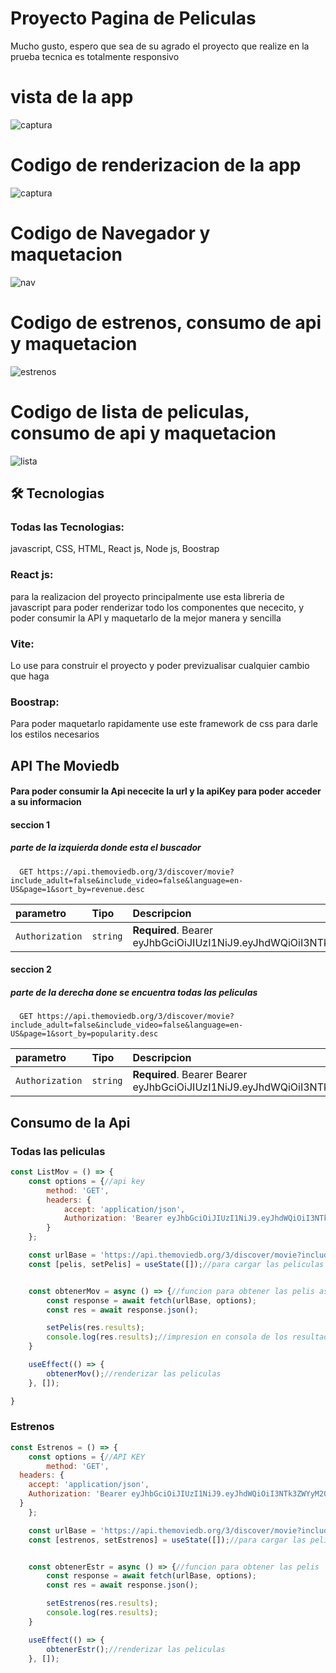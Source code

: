 
# Proyecto Pagina de Peliculas

Mucho gusto, espero que sea de su agrado el proyecto que realize en la prueba tecnica
es totalmente responsivo

# vista de la app
![captura](Capturas_de_pantalla/cap1.png)

# Codigo de renderizacion de la app
![captura](Capturas_de_pantalla/app.png)

# Codigo de Navegador y maquetacion
![nav](Capturas_de_pantalla/Nav.png)

# Codigo de estrenos, consumo de api y maquetacion
![estrenos](Capturas_de_pantalla/Estrenos1.png)

# Codigo de lista de peliculas, consumo de api y maquetacion
![lista](Capturas_de_pantalla/Lista.png)



## 🛠 Tecnologias

### Todas las Tecnologias: 
javascript, CSS, HTML, React js, Node js, Boostrap
### React js: 
para la realizacion del proyecto principalmente use esta libreria de javascript para poder renderizar todo los componentes que nececito, y poder consumir la API y maquetarlo de la mejor manera y sencilla

### Vite: 
Lo use para construir el proyecto y poder previzualisar cualquier cambio que haga
### Boostrap: 
Para poder maquetarlo rapidamente use este framework de css para darle los estilos necesarios


## API The Moviedb
#### Para poder consumir la Api nececite la url y la apiKey para poder acceder a su informacion

#### seccion 1
##### parte de la izquierda donde esta el buscador
```http
  GET https://api.themoviedb.org/3/discover/movie?include_adult=false&include_video=false&language=en-US&page=1&sort_by=revenue.desc
```

| parametro | Tipo    | Descripcion               |
| :-------- | :------- | :------------------------- |
| `Authorization` | `string` | **Required**. Bearer eyJhbGciOiJIUzI1NiJ9.eyJhdWQiOiI3NTk3ZWYyM2QyNGI4MzlhNDU1ODQyYjRmMzJlNGY1NSIsInN1YiI6IjY2MmZiOWZiZTMzZjgzMDEyYjIyMzYyNCIsInNjb3BlcyI6WyJhcGlfcmVhZCJdLCJ2ZXJzaW9uIjoxfQ.U_-40R_Af5KSHuilifXKVZeqTfBXU1UOTBAjHS8uWOg |

#### seccion 2
##### parte de la derecha done se encuentra todas las peliculas

```http
  GET https://api.themoviedb.org/3/discover/movie?include_adult=false&include_video=false&language=en-US&page=1&sort_by=popularity.desc
```

| parametro | Tipo    | Descripcion               |
| :-------- | :------- | :------------------------- |
| `Authorization` | `string` | **Required**. Bearer Bearer eyJhbGciOiJIUzI1NiJ9.eyJhdWQiOiI3NTk3ZWYyM2QyNGI4MzlhNDU1ODQyYjRmMzJlNGY1NSIsInN1YiI6IjY2MmZiOWZiZTMzZjgzMDEyYjIyMzYyNCIsInNjb3BlcyI6WyJhcGlfcmVhZCJdLCJ2ZXJzaW9uIjoxfQ.U_-40R_Af5KSHuilifXKVZeqTfBXU1UOTBAjHS8uWOg|


## Consumo de la Api
### Todas las peliculas

```javascript
const ListMov = () => {
    const options = {//api key
        method: 'GET',
        headers: {
            accept: 'application/json',
            Authorization: 'Bearer eyJhbGciOiJIUzI1NiJ9.eyJhdWQiOiI3NTk3ZWYyM2QyNGI4MzlhNDU1ODQyYjRmMzJlNGY1NSIsInN1YiI6IjY2MmZiOWZiZTMzZjgzMDEyYjIyMzYyNCIsInNjb3BlcyI6WyJhcGlfcmVhZCJdLCJ2ZXJzaW9uIjoxfQ.U_-40R_Af5KSHuilifXKVZeqTfBXU1UOTBAjHS8uWOg'
        }
    };

    const urlBase = 'https://api.themoviedb.org/3/discover/movie?include_adult=false&include_video=false&language=en-US&page=1&sort_by=popularity.desc';
    const [pelis, setPelis] = useState([]);//para cargar las peliculas


    const obtenerMov = async () => {//funcion para obtener las pelis asincrona
        const response = await fetch(urlBase, options);
        const res = await response.json();

        setPelis(res.results);
        console.log(res.results);//impresion en consola de los resultados
    }

    useEffect(() => {
        obtenerMov();//renderizar las peliculas
    }, []);

}
```

### Estrenos

```javascript
const Estrenos = () => {
    const options = {//API KEY
        method: 'GET',
  headers: {
    accept: 'application/json',
    Authorization: 'Bearer eyJhbGciOiJIUzI1NiJ9.eyJhdWQiOiI3NTk3ZWYyM2QyNGI4MzlhNDU1ODQyYjRmMzJlNGY1NSIsInN1YiI6IjY2MmZiOWZiZTMzZjgzMDEyYjIyMzYyNCIsInNjb3BlcyI6WyJhcGlfcmVhZCJdLCJ2ZXJzaW9uIjoxfQ.U_-40R_Af5KSHuilifXKVZeqTfBXU1UOTBAjHS8uWOg'
  }
    };

    const urlBase = 'https://api.themoviedb.org/3/discover/movie?include_adult=false&include_video=false&language=en-US&page=1&sort_by=revenue.desc';
    const [estrenos, setEstrenos] = useState([]);//para cargar las peliculas


    const obtenerEstr = async () => {//funcion para obtener las pelis
        const response = await fetch(urlBase, options);
        const res = await response.json();

        setEstrenos(res.results);
        console.log(res.results);
    }

    useEffect(() => {
        obtenerEstr();//renderizar las peliculas
    }, []);
```






